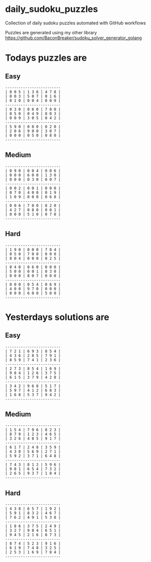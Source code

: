 
# daily_sudoku_puzzles 

Collection of daily sudoku puzzles automated with GitHub workflows 

Puzzles are generated using my other library https://github.com/BaconBreaker/sudoku_solver_generator_golang 
 

# Todays puzzles are 

## Easy 

```
-------------------------
| 0 0 5 | 1 3 6 | 4 7 8 | 
| 0 0 3 | 5 0 7 | 0 1 6 | 
| 0 1 0 | 0 0 4 | 0 0 9 | 
-------------------------
| 0 3 0 | 0 6 0 | 7 0 0 | 
| 0 5 0 | 0 4 9 | 8 0 3 | 
| 0 0 9 | 3 0 5 | 0 4 2 | 
-------------------------
| 5 9 0 | 0 0 0 | 0 2 0 | 
| 2 0 6 | 9 0 0 | 3 0 7 | 
| 0 0 0 | 0 5 0 | 0 8 0 | 
-------------------------
```
## Medium 

```
-------------------------
| 0 9 0 | 0 0 4 | 0 0 6 | 
| 0 0 0 | 6 0 0 | 1 3 0 | 
| 0 0 0 | 0 3 0 | 0 0 7 | 
-------------------------
| 0 0 2 | 0 0 1 | 0 0 0 | 
| 0 7 0 | 4 0 0 | 0 1 9 | 
| 1 0 9 | 0 0 0 | 0 6 8 | 
-------------------------
| 0 0 6 | 7 0 0 | 8 2 0 | 
| 4 2 7 | 0 8 0 | 0 0 1 | 
| 0 0 0 | 5 1 0 | 0 7 0 | 
-------------------------
```
## Hard 

```
-------------------------
| 1 9 0 | 0 0 0 | 7 0 4 | 
| 0 5 0 | 7 0 0 | 0 0 0 | 
| 8 0 4 | 0 0 0 | 0 2 5 | 
-------------------------
| 0 4 0 | 0 6 0 | 0 0 0 | 
| 5 0 0 | 0 0 1 | 0 3 0 | 
| 0 0 0 | 8 0 7 | 0 0 0 | 
-------------------------
| 0 0 0 | 0 5 4 | 0 6 9 | 
| 4 0 0 | 9 7 0 | 0 0 0 | 
| 0 0 0 | 6 0 0 | 5 0 0 | 
-------------------------
```
# Yesterdays solutions are 

## Easy 

```
-------------------------
| 7 2 1 | 6 9 3 | 8 5 4 | 
| 4 3 6 | 2 8 5 | 7 9 1 | 
| 8 5 9 | 7 4 1 | 2 3 6 | 
-------------------------
| 2 7 3 | 8 5 4 | 1 6 9 | 
| 9 8 4 | 1 2 6 | 3 7 5 | 
| 6 1 5 | 3 7 9 | 4 2 8 | 
-------------------------
| 3 4 2 | 9 6 8 | 5 1 7 | 
| 5 9 7 | 4 1 2 | 6 8 3 | 
| 1 6 8 | 5 3 7 | 9 4 2 | 
-------------------------
```
## Medium 

```
-------------------------
| 1 5 4 | 7 9 6 | 8 2 3 | 
| 8 7 9 | 1 2 3 | 4 6 5 | 
| 3 2 6 | 4 8 5 | 9 1 7 | 
-------------------------
| 6 1 7 | 2 4 8 | 3 5 9 | 
| 4 3 8 | 5 6 9 | 2 7 1 | 
| 5 9 2 | 3 7 1 | 6 4 8 | 
-------------------------
| 7 4 3 | 8 1 2 | 5 9 6 | 
| 9 8 1 | 6 5 4 | 7 3 2 | 
| 2 6 5 | 9 3 7 | 1 8 4 | 
-------------------------
```
## Hard 

```
-------------------------
| 4 3 8 | 6 5 7 | 1 9 2 | 
| 5 9 1 | 8 3 2 | 4 6 7 | 
| 7 6 2 | 4 9 1 | 5 3 8 | 
-------------------------
| 1 8 6 | 3 7 5 | 2 4 9 | 
| 3 2 7 | 9 8 4 | 6 5 1 | 
| 9 4 5 | 2 1 6 | 8 7 3 | 
-------------------------
| 8 7 4 | 5 2 3 | 9 1 6 | 
| 6 1 9 | 7 4 8 | 3 2 5 | 
| 2 5 3 | 1 6 9 | 7 8 4 | 
-------------------------
```

